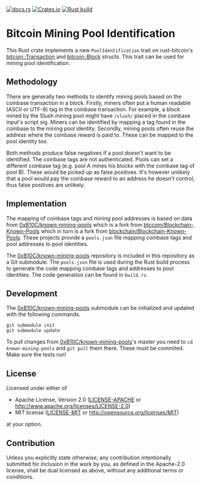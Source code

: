[![docs.rs](https://img.shields.io/docsrs/bitcoin-pool-identification)](https://docs.rs/bitcoin-pool-identification/)
[![Crates.io](https://img.shields.io/crates/v/bitcoin_pool_identification)](https://crates.io/crates/bitcoin-pool-identification)
[![Rust build](https://github.com/0xB10C/rust-bitcoin-pool-identification/actions/workflows/rust.yml/badge.svg)](https://github.com/0xB10C/rust-bitcoin-pool-identification/actions/workflows/rust.yml)

# Bitcoin Mining Pool Identification

This Rust crate implements a new `PoolIdentification` trait on rust-bitcoin's
[bitcoin::Transaction][0] and [bitcoin::Block][1] structs. This trait can be used
for mining pool identification.

[0]: https://docs.rs/bitcoin/0.26.0/bitcoin/blockdata/transaction/struct.Transaction.html
[1]: https://docs.rs/bitcoin/0.26.0/bitcoin/blockdata/block/struct.Block.html

## Methodology

There are generally two methods to identify mining pools based on the coinbase
transaction in a block. Firstly, miners often put a human readable (ASCII or
UTF-8) tag in the coinbase transaction. For example, a block mined by the Slush
mining pool might have `/slush/` placed in the coinbase input's script sig.
Miners can be identified by mapping a tag found in the coinbase to the mining
pool identity. Secondly, mining pools often reuse the address where the coinbase
reward is paid to. These can be mapped to the pool identity too.

Both methods produce false negatives if a pool doesn't want to be identified.
The coinbase tags are not authenticated. Pools can set a different coinbase tag
(e.g. pool A mines his blocks with the coinbase tag of pool B). These would be
picked up as false positives. It's however unlikely that a pool would pay the
coinbase reward to an address he doesn't control, thus false positives are
unlikely.

## Implementation

The mapping of coinbase tags and mining pool addresses is based on data from
[0xB10C/known-mining-pools][3] which is a fork from [btccom/Blockchain-Known-Pools][4]
which in turn is a fork from [blockchain/Blockchain-Known-Pools][5]. These
projects provide a `pools.json` file mapping coinbase tags and pool addresses to
pool identities.

The [0xB10C/known-mining-pools][3] repository is included in this repository as
a Git submodule. The `pools.json` file is used during the Rust build process to
generate the code mapping coinbase tags and addresses to pool identities. The
code generation can be found in `build.rs`.

[3]: https://github.com/0xB10C/known-mining-pools
[4]: https://github.com/btccom/Blockchain-Known-Pools
[5]: https://github.com/blockchain/Blockchain-Known-Pools

## Development

The [0xB10C/known-mining-pools][3] submodule can be initialized and updated with
the following commands.

``` console
git submodule init
git submodule update
```

To pull changes from [0xB10C/known-mining-pools][3]'s master you need to `cd known-mining-pools` and `git pull` them there. These must be commited. Make sure the tests run!

## License

Licensed under either of

 * Apache License, Version 2.0
   ([LICENSE-APACHE](LICENSE-APACHE) or http://www.apache.org/licenses/LICENSE-2.0)
 * MIT license
   ([LICENSE-MIT](LICENSE-MIT) or http://opensource.org/licenses/MIT)

at your option.

## Contribution

Unless you explicitly state otherwise, any contribution intentionally submitted
for inclusion in the work by you, as defined in the Apache-2.0 license, shall be
dual licensed as above, without any additional terms or conditions.
